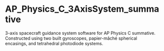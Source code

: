 # AP_Physics_C_3AxisSystem_summative
3-axis spacecraft guidance system software for AP Physics C summative. Constructed using two built gyroscopes, papier-mâché spherical encasings, and tetrahedral photodiode systems.
